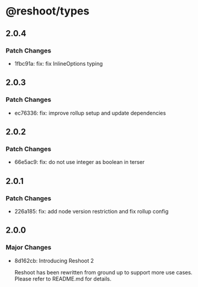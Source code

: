 # @reshoot/types

## 2.0.4

### Patch Changes

- 1fbc91a: fix: fix InlineOptions typing

## 2.0.3

### Patch Changes

- ec76336: fix: improve rollup setup and update dependencies

## 2.0.2

### Patch Changes

- 66e5ac9: fix: do not use integer as boolean in terser

## 2.0.1

### Patch Changes

- 226a185: fix: add node version restriction and fix rollup config

## 2.0.0

### Major Changes

- 8d162cb: Introducing Reshoot 2

  Reshoot has been rewritten from ground up to support more use cases. Please refer to README.md for details.
